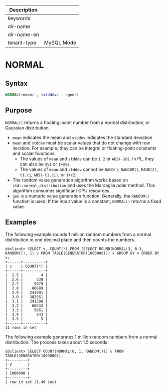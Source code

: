 | Description   |                 |
|---------------|-----------------|
| keywords      |                 |
| dir-name      |                 |
| dir-name-en   |                 |
| tenant-type   | MySQL Mode      |

# NORMAL

## Syntax

```sql
NORMAL(<mean> , <stddev> , <gen>)
```

## Purpose

`NORMAL()` returns a floating-point number from a normal distribution, or Gaussian distribution. 

* `mean` indicates the mean and `stddev` indicates the standard deviation. 
* `mean` and `stddev` must be scalar values that do not change with row iteration. For example, they can be integral or floating-point constants and scalar functions. 
   * The values of `mean` and `stddev` can be `1`, `2` or `ABS(-10)`. In PL, they can also be `@v1` or `1+@v3`. 
   * The values of `mean` and `stddev` cannot be `RAND()`, `RANDOM()`, `RAND(2)`, `t1.c1`, `ABS(-t1.c1)`, or `1+c2`. 
* The random value generation algorithm works based on `std::normal_distribution` and uses the Marsaglia polar method. This algorithm consumes significant CPU resources. 
* `gen` is a numeric value generation function. Generally, the `RANDOM()` function is used. If the input value is a constant, `NORMAL()` returns a fixed value. 

## Examples

The following example rounds 1 million random numbers from a normal distribution to one decimal place and then counts the numbers. 

```shell
obclient> SELECT v, COUNT(*) FROM (SELECT ROUND(NORMAL(3, 0.1, RANDOM()), 1) v FROM TABLE(GENERATOR(1000000))) x GROUP BY v ORDER BY v;
+------+----------+
| v    | COUNT(*) |
+------+----------+
|  2.5 |        4 |
|  2.6 |      238 |
|  2.7 |     5979 |
|  2.8 |    60889 |
|  2.9 |   241991 |
|  3.0 |   382951 |
|  3.1 |   241306 |
|  3.2 |    60533 |
|  3.3 |     5861 |
|  3.4 |      243 |
|  3.5 |        5 |
+------+----------+
11 rows in set
```

The following example generates 1 million random numbers from a normal distribution. The process takes about 1.5 seconds. 

```shell
obclient> SELECT COUNT(NORMAL(0, 1, RANDOM())) v FROM TABLE(GENERATOR(1000000));
+---------+
| V       |
+---------+
| 1000000 |
+---------+
1 row in set (1.49 sec)
```
